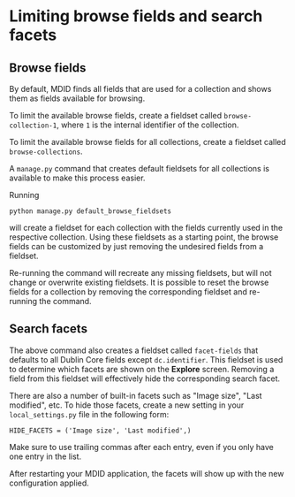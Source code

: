 Limiting browse fields and search facets
===

Browse fields
---

By default, MDID finds all fields that are used for a collection and shows them as fields available for browsing.  

To limit the available browse fields, create a fieldset called `browse-collection-1`, where `1` is the internal identifier of the collection.

To limit the available browse fields for all collections, create a fieldset called `browse-collections`.

A `manage.py` command that creates default fieldsets for all collections is available to make this process easier.

Running

    python manage.py default_browse_fieldsets
    
will create a fieldset for each collection with the fields currently used in the respective collection.  Using these fieldsets as a starting point, the browse fields can be customized by just removing the undesired fields from a fieldset.

Re-running the command will recreate any missing fieldsets, but will not change or overwrite existing fieldsets.  It is possible to reset the browse fields for a collection by removing the corresponding fieldset and re-running the command.

Search facets
---

The above command also creates a fieldset called `facet-fields` that defaults to all Dublin Core fields except `dc.identifier`.  This fieldset is used to determine which facets are shown on the **Explore** screen.  Removing a field from this fieldset will effectively hide the corresponding search facet.

There are also a number of built-in facets such as "Image size", "Last modified", etc.  To hide those facets, create a new setting in your `local_settings.py` file in the following form:

    HIDE_FACETS = ('Image size', 'Last modified',)

Make sure to use trailing commas after each entry, even if you only have one entry in the list.

After restarting your MDID application, the facets will show up with the new configuration applied.
